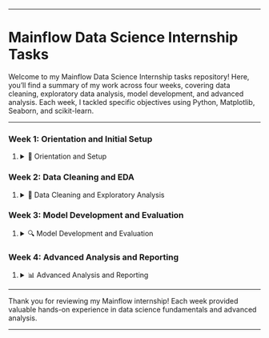 
---

# Mainflow Data Science Internship Tasks

Welcome to my Mainflow Data Science Internship tasks repository! Here, you’ll find a summary of my work across four weeks, covering data cleaning, exploratory data analysis, model development, and advanced analysis. Each week, I tackled specific objectives using Python, Matplotlib, Seaborn, and scikit-learn.

---

### Week 1: Orientation and Initial Setup
1. <details>
    <summary>👋 Orientation and Setup</summary>
    <ul>
        <li>Got acquainted with company policies and data science team.</li>
        <li>Set up the working environment and software, reviewed data infrastructure.</li>
        <li>Gathered data from various sources (databases, APIs) and performed initial cleaning.</li>
    </ul>
</details>

### Week 2: Data Cleaning and EDA
1. <details>
    <summary>🧹 Data Cleaning and Exploratory Analysis</summary>
    <ul>
        <li>Completed data cleaning tasks, addressing missing values and standardizing formats.</li>
        <li>Conducted EDA to understand data distributions, trends, and patterns.</li>
        <li>Visualized findings using <code>Matplotlib</code> and <code>Seaborn</code> for better insights.</li>
    </ul>
</details>

### Week 3: Model Development and Evaluation
1. <details>
    <summary>🔍 Model Development and Evaluation</summary>
    <ul>
        <li>Built initial machine learning models using <code>scikit-learn</code>.</li>
        <li>Explored regression and classification algorithms across datasets.</li>
        <li>Evaluated performance through metrics such as accuracy, precision, recall, and F1 score.</li>
    </ul>
</details>

### Week 4: Advanced Analysis and Reporting
1. <details>
    <summary>📊 Advanced Analysis and Reporting</summary>
    <ul>
        <li>Dived deeper into data analysis, identifying actionable insights.</li>
        <li>Automated data processing tasks using Python scripts.</li>
        <li>Streamlined workflow with ETL processes and compiled final report on findings.</li>
    </ul>
</details>

---

Thank you for reviewing my Mainflow internship! Each week provided valuable hands-on experience in data science fundamentals and advanced analysis.

--- 

